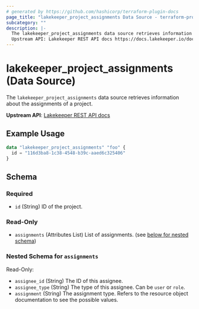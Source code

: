 ```yaml
---
# generated by https://github.com/hashicorp/terraform-plugin-docs
page_title: "lakekeeper_project_assignments Data Source - terraform-provider-lakekeeper"
subcategory: ""
description: |-
  The lakekeeper_project_assignments data source retrieves information about the assignments of a project.
  Upstream API: Lakekeeper REST API docs https://docs.lakekeeper.io/docs/nightly/api/management/#tag/permissions/operation/get_project_assignments_by_id
---
```


# lakekeeper_project_assignments (Data Source)

The `lakekeeper_project_assignments` data source retrieves information about the assignments of a project.

**Upstream API**: [Lakekeeper REST API docs](https://docs.lakekeeper.io/docs/nightly/api/management/#tag/permissions/operation/get_project_assignments_by_id)

## Example Usage

```terraform
data "lakekeeper_project_assignments" "foo" {
  id = "116d3ba8-1c38-4548-b39c-aaed6c325406"
}
```

<!-- schema generated by tfplugindocs -->
## Schema

### Required

- `id` (String) ID of the project.

### Read-Only

- `assignments` (Attributes List) List of assignments. (see [below for nested schema](#nestedatt--assignments))

<a id="nestedatt--assignments"></a>
### Nested Schema for `assignments`

Read-Only:

- `assignee_id` (String) The ID of this assignee.
- `assignee_type` (String) The type of this assignee. Can be `user` or `role`.
- `assignment` (String) The assignment type. Refers to the resource object documentation to see the possible values.

